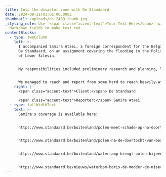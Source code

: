 ```yaml
---
title: Into the disaster zone with De Standaard
date: 2024-09-21T01:01:00.000Z
thumbnail: /uploads/ds-2409-thumb.jpg
_styling_note: Use `<span class="accent-text">Your Text Here</span>` within
  Markdown fields to make text red.
contentBlocks:
  - type: twoColumn
    left: >-
      I accompanied Samira Ataei, a foreign correspondent for the Belgian daily
      De Standaard, on an assignment covering the flooding in the Polish region
      of Lower Silesia.


      My responsibilities included preliminary research and planning, local fixing (interviews and locations), translating, security and logistics.


      We managed to reach and report from some hard to reach heavily-affected locations, including Stronie Śląskie and Lewin Brzeski; tie in national politics, by accessing the former mayor of Wrocław Bogdan Zdrojewski as well as Paweł Kukiz, who we met serendipitously volunteering in his home town; and give voice to a number of horrendously affected local residents.
    right: |-
      <span class="accent-text">Client:</span> De Standaard

      <span class="accent-text">Reporter:</span> Samira Ataei
  - type: fullWidthText
    text: >-
      Samira's coverage is available here:


      https://www.standaard.be/buitenland/polen-meet-schade-op-na-doortocht-storm-boris-in-tien-minuten-verdween-alles/40798272.html


      https://www.standaard.be/buitenland/polen-na-de-doortocht-van-boris-amfibietanks-rijden-door-de-ondergelopen-straten/40795737.html


      https://www.standaard.be/buitenland/waterramp-brengt-polen-bijeen-zonder-elkaar-stellen-we-weinig-voor/40808193.html


      https://www.standaard.be/nieuws/waterbom-boris-de-modder-de-miserie-en-de-vraag-naar-de-oorzaak/36219843.html
---
```

